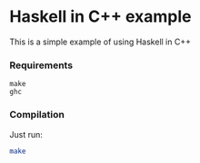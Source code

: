 # Haskell in C++ example

This is a simple example of using Haskell in C++

### Requirements

```
make
ghc
```

### Compilation

Just run:

```bash
make
```

